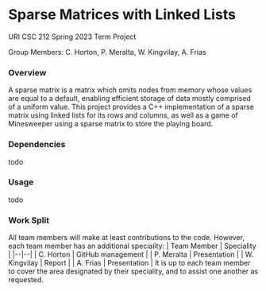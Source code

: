# Sparse Matrices with Linked Lists
URI CSC 212 Spring 2023 Term Project

Group Members: C. Horton, P. Meralta, W. Kingvilay, A. Frias

### Overview
A sparse matrix is a matrix which omits nodes from memory whose values are equal to a default, enabling efficient storage of data mostly comprised of a uniform value. This project provides a C++ implementation of a sparse matrix using linked lists for its rows and columns, as well as a game of Minesweeper using a sparse matrix to store the playing board.

### Dependencies
todo

### Usage
todo

### Work Split
All team members will make at least contributions to the code. However, each team member has an additional speciality:
| Team Member | Speciality |
|--|--|
| C. Horton | GitHub management |
| P. Meralta | Presentation |
| W. Kingvilay | Report |
| A. Frias | Presentation |
It is up to each team member to cover the area designated by their speciality, and to assist one another as requested.
